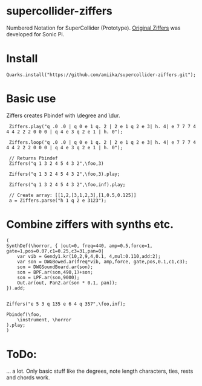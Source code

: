 # supercollider-ziffers
Numbered Notation for SuperCollider (Prototype). [Original Ziffers](https://github.com/amiika/ziffers) was developed for Sonic Pi.

# Install

```
Quarks.install("https://github.com/amiika/supercollider-ziffers.git");
```

# Basic use

Ziffers creates Pbindef with \degree and \dur.

```
 Ziffers.play("q .0 .0 | q 0 e 1 q. 2 | 2 e 1 q 2 e 3| h. 4| e 7 7 7 4 4 4 2 2 2 0 0 0 | q 4 e 3 q 2 e 1 | h. 0");

 Ziffers.loop("q .0 .0 | q 0 e 1 q. 2 | 2 e 1 q 2 e 3| h. 4| e 7 7 7 4 4 4 2 2 2 0 0 0 | q 4 e 3 q 2 e 1 | h. 0");

 // Returns Pbindef
 Ziffers("q 1 3 2 4 5 4 3 2",\foo,3)

 Ziffers("q 1 3 2 4 5 4 3 2",\foo,3).play;

 Ziffers("q 1 3 2 4 5 4 3 2",\foo,inf).play;

 // Create array: [[1,2,[3,1,2,3],[1,0.5,0.125]]
 a = Ziffers.parse("h 1 q 2 e 3123");
```

# Combine ziffers with synths etc.

```
(
SynthDef(\horror, { |out=0, freq=440, amp=0.5,force=1, gate=1,pos=0.07,c1=0.25,c3=31,pan=0|
    var vib = Gendy1.kr(10,2,9,4,0.1, 4,mul:0.110,add:2);
    var son = DWGBowed.ar(freq*vib, amp,force, gate,pos,0.1,c1,c3);
    son = DWGSoundBoard.ar(son);
    son = BPF.ar(son,490,1)+son;
    son = LPF.ar(son,9000);
    Out.ar(out, Pan2.ar(son * 0.1, pan));
}).add;


Ziffers("e 5 3 q 135 e 6 4 q 357",\foo,inf);

Pbindef(\foo,
	\instrument, \horror
).play;
)
```

# ToDo:

... a lot. Only basic stuff like the degrees, note length characters, ties, rests and chords work.

